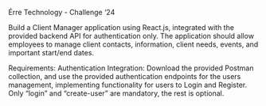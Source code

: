 Érre Technology - Challenge ‘24

Build a Client Manager application using React.js, integrated with the provided backend API for authentication only. The application should allow employees to manage client contacts, information, client needs, events, and important start/end
dates.

Requirements:
Authentication Integration:
Download the provided Postman collection, and use the provided authentication endpoints for the users management, implementing functionality for users to Login and Register. Only “login” and “create-user” are mandatory, the rest is optional.
